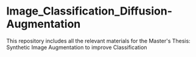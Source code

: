 # Image_Classification_Diffusion-Augmentation
This repository includes all the relevant materials for the Master's Thesis: Synthetic Image Augmentation to improve Classification
